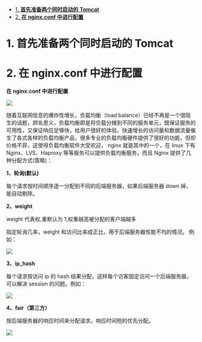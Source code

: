 - [1. **首先准备两个同时启动的** **Tomcat**](#1-首先准备两个同时启动的-tomcat)
- [2. **在 nginx.conf 中进行配置**](#2-在-nginxconf-中进行配置)

# 1. **首先准备两个同时启动的** **Tomcat**

# 2. **在 nginx.conf 中进行配置**

**在 nginx.conf 中进行配置**

![](https://gitee.com/krislin_zhao/IMGcloud/raw/master/img/20200521183833.png)

随着互联网信息的爆炸性增长，负载均衡（load balance）已经不再是一个很陌生的话题，顾名思义，负载均衡即是将负载分摊到不同的服务单元，既保证服务的可用性，又保证响应足够快，给用户很好的体验。快速增长的访问量和数据流量催生了各式各样的负载均衡产品，很多专业的负载均衡硬件提供了很好的功能，但却价格不菲，这使得负载均衡软件大受欢迎， nginx 就是其中的一个，在 linux 下有 Nginx、LVS、Haproxy 等等服务可以提供负载均衡服务，而且 Nginx 提供了几种分配方式(策略)：

 **1、轮询(默认)**

每个请求按时间顺序逐一分配到不同的后端服务器，如果后端服务器 down 掉，能自动剔除。

**2、weight**

weight 代表权,重默认为 1,权重越高被分配的客户端越多

 指定轮询几率，weight 和访问比率成正比，用于后端服务器性能不均的情况。 例如：

![](https://gitee.com/krislin_zhao/IMGcloud/raw/master/img/20200521184047.png)

**3、ip_hash**

每个请求按访问 ip 的 hash 结果分配，这样每个访客固定访问一个后端服务器，可以解决 session 的问题。例如：

![](https://gitee.com/krislin_zhao/IMGcloud/raw/master/img/20200521184132.png)

**4、fair（第三方）**

按后端服务器的响应时间来分配请求，响应时间短的优先分配。

 ![](https://gitee.com/krislin_zhao/IMGcloud/raw/master/img/20200521184224.png)